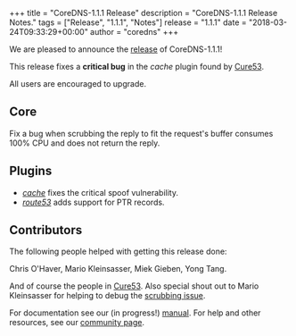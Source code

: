 +++
title = "CoreDNS-1.1.1 Release"
description = "CoreDNS-1.1.1 Release Notes."
tags = ["Release", "1.1.1", "Notes"]
release = "1.1.1"
date = "2018-03-24T09:33:29+00:00"
author = "coredns"
+++

We are pleased to announce the [release](https://github.com/coredns/coredns/releases/tag/v1.1.1) of
CoreDNS-1.1.1!

This release fixes a **critical bug** in the *cache* plugin found by [Cure53](/2018/03/15/cure53-security-assessment/).

All users are encouraged to upgrade.

## Core

Fix a bug when scrubbing the reply to fit the request's buffer consumes 100% CPU and does not return
the reply.

## Plugins

* [*cache*](/plugins/cache) fixes the critical spoof vulnerability.
* [*route53*](/plugins/route53) adds support for PTR records.

## Contributors

The following people helped with getting this release done:

Chris O'Haver,
Mario Kleinsasser,
Miek Gieben,
Yong Tang.

And of course the people in [Cure53](https://cure53.de). Also special shout out to Mario Kleinsasser
for helping to debug the [scrubbing issue](https://github.com/coredns/coredns/issues/1625).

For documentation see our (in progress!) [manual](/manual). For help and other resources, see our
[community page](https://coredns.io/community/).
